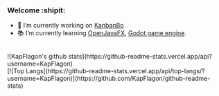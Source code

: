 ### Welcome :shipit:
<!--
**KapFlagon/KapFlagon** is a ✨ _special_ ✨ repository because its `README.md` (this file) appears on your GitHub profile.

Here are some ideas to get you started:
- 🔭 I’m currently working on ...
- 🌱 I’m currently learning ...
- 👯 I’m looking to collaborate on ...
- 🤔 I’m looking for help with ...
- 💬 Ask me about ...
- 📫 How to reach me: ...
- 😄 Pronouns: ...
- ⚡ Fun fact: ...
- https://github.com/markdown-templates/markdown-emojis
-->

- :hammer: I’m currently working on [KanbanBo](https://github.com/kapflagon/kanbanbo)
- :books: I’m currently learning [OpenJavaFX](https://openjfx.io), [Godot game engine](https://godotengine.org/).
<br/>
![KapFlagon's github stats](https://github-readme-stats.vercel.app/api?username=KapFlagon)
<br/>
[![Top Langs](https://github-readme-stats.vercel.app/api/top-langs/?username=KapFlagon)](https://github.com/KapFlagon/github-readme-stats)
